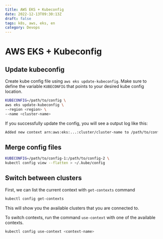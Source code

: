 ```yaml
---
title: AWS EKS + Kubeconfig
date: 2022-12-13T09:30:13Z
draft: false
tags: k8s, aws, eks, en
category: Devops
---
```


# AWS EKS + Kubeconfig

## Update kubeconfig

Create kube config file using `aws eks update-kubeconfig`. Make sure to define the variable `KUBECONFIG` that points to your desired kube config location.

```bash
KUBECONFIG=/path/to/config \
aws eks update-kubeconfig \
--region <region> \
--name <cluster-name>
```

If you successfully update the config, you will see a output log like this:

```bash
Added new context arn:aws:eks:...:cluster/cluster-name to /path/to/config
```

## Merge config files

```bash
KUBECONFIG=/path/to/config-1:/path/to/config-2 \
kubectl config view --flatten > ~/.kube/config
```

## Switch between clusters

First, we can list the current context with `get-contexts` command

```bash
kubectl config get-contexts
```

This will show you the available clusters that you are connected to.

To switch contexts, run the command `use-context` with one of the available contexts.

```bash
kubectl config use-context <context-name>
```
